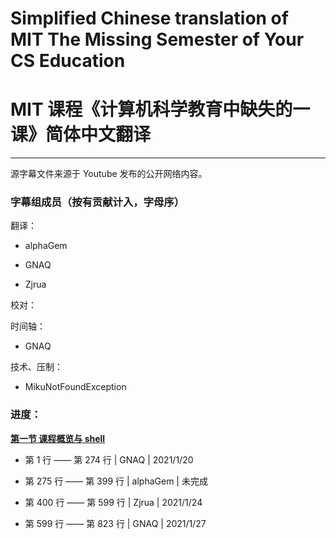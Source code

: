 # Simplified Chinese translation of MIT The Missing Semester of Your CS Education
# MIT 课程《计算机科学教育中缺失的一课》简体中文翻译

------------

源字幕文件来源于 Youtube 发布的公开网络内容。

### 字幕组成员（按有贡献计入，字母序）

翻译：

- alphaGem

- GNAQ

- Zjrua

校对：

时间轴：

- GNAQ

技术、压制：

- MikuNotFoundException

### 进度：

**[第一节 课程概览与 shell](https://missing-semester-cn.github.io/2020/course-shell/)**

- 第 1 行 —— 第 274 行 | GNAQ | 2021/1/20

- 第 275 行 —— 第 399 行 | alphaGem | 未完成

- 第 400 行 —— 第 599 行 | Zjrua | 2021/1/24

- 第 599 行 —— 第 823 行 | GNAQ | 2021/1/27

